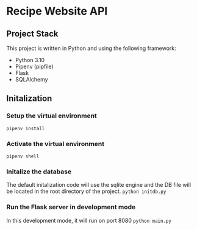 # Recipe Website API
## Project Stack
This project is written in Python and using the following framework:
- Python 3.10
- Pipenv (pipfile)
- Flask
- SQLAlchemy
 
## Initalization
### Setup the virtual environment
`pipenv install`
### Activate the virtual environment
`pipenv shell`
### Initalize the database
The default initalization code will use the sqlite engine and the DB file will be located in the root directory of the project. 
`python initdb.py`
### Run the Flask server in development mode
In this development mode, it will run on port 8080
`python main.py`